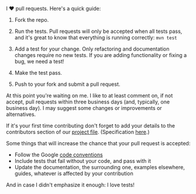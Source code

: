 I :heart: pull requests. Here's a quick guide:

1. Fork the repo.

2. Run the tests. Pull requests will only be accepted when all tests pass,
and it's great to know that everything is running correctly: `mvn test`

3. Add a test for your change. Only refactoring and documentation changes
require no new tests. If you are adding functionality or fixing a bug, we need
a test!

4. Make the test pass.

5. Push to your fork and submit a pull request.


At this point you're waiting on me. I like to at least comment on, if not
accept, pull requests within three business days (and, typically, one business
day). I may suggest some changes or improvements or alternatives.

If it's your first time contributing don't forget to add your details to the
contributors section of our [project file](pom.xml#L55). (Specification [here](http://maven.apache.org/pom.html#Contributors).)

Some things that will increase the chance that your pull request is accepted:

* Follow the Google [code conventions](https://google.github.io/styleguide/javaguide.html)
* Include tests that fail without your code, and pass with it
* Update the documentation, the surrounding one, examples elsewhere, guides,
  whatever is affected by your contribution


And in case I didn't emphasize it enough: I love tests!
